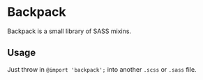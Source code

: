 # Backpack
Backpack is a small library of SASS mixins.

## Usage
Just throw in `@import 'backpack';` into another `.scss` or `.sass` file.
